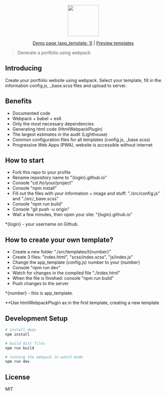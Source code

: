 <p align="center">
  <img src="https://github.com/WPortfolio/WPortfolio/blob/master/static/images/resume.png" height="100">
</p>
<p align="center">
  <a href="https://wportfolio.github.io/">Demo page (app_template: 1)</a> |
  <a href="https://github.com/WPortfolio/WPortfolio/tree/master/src/templates">Preview templates</a>
</p>

> Generate a portfolio using webpack

## Introducing

Create your portfolio website using webpack.
Select your template, fill in the information config.js, _base.scss files and upload to server.

## Benefits

- Documented code
- Webpack + babel + es6
- Only the most necessary dependencies
- Generating html code (HtmlWebpackPlugin)
- The largest estimates in the audit (Lighthouse)
- Common configuration files for all templates (config.js, _base.scss)
- Progressive Web Apps (PWA), website is accessible without internet

## How to start

- Fork this repo to your profile
- Rename repository name to "{login}.github.io"
- Console "cd /to/your/project"
- Console "npm install"
- Fill out the files with your information + image and stuff: "./src/config.js" and "./src/_base.scss"
- Console "npm run build"
- Console "git push -u origin"
- Wait a few minutes, then open your site: "{login}.github.io"

*{login} - your username on Github.

## How to create your own template?

- Create a new folder "./src/templates/t{number}"
- Create 3 files: "index.html", "scss/index.scss", "js/index.js"
- Change the app_template (config.js) number to your {number}
- Console "npm run dev"
- Watch for changes in the compiled file "./index.html"
- When the file is finished: console "npm run build"
- Push changes to the server

*{number} - this is app_template.

**Use htmlWebpackPlugin as in the first template, creating a new template

## Development Setup

``` bash
# install deps
npm install

# build dist files
npm run build

# running the webpack in watch mode
npm run dev
```

## License

MIT
